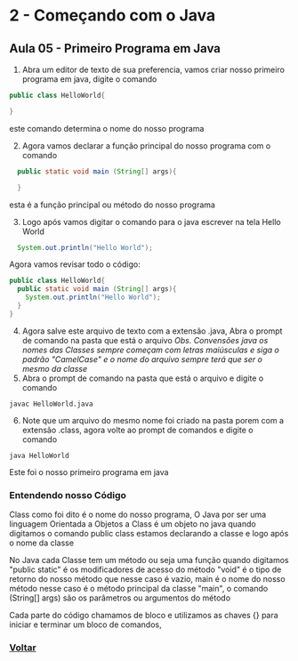 # 2 - Começando com o Java

## Aula 05 - Primeiro Programa em Java

1. Abra um editor de texto de sua preferencia, vamos criar nosso primeiro programa em java, digite o comando

```java
public class HelloWorld{

}
```

este comando determina o nome do nosso programa

2. Agora vamos declarar a função principal do nosso programa com o comando

```java
  public static void main (String[] args){

  }
```
esta é a função principal ou método do nosso programa

3. Logo após vamos digitar o comando para o java escrever na tela Hello World

```java
  System.out.println("Hello World");
```

Agora vamos revisar todo o código:

```java
public class HelloWorld{
  public static void main (String[] args){
    System.out.println("Hello World");
  }
}
```

4. Agora salve este arquivo de texto com a extensão .java, Abra o prompt de comando na pasta que está o arquivo
   *Obs. Convensões java os nomes das Classes sempre começam com letras maiúsculas e siga o padrão "CamelCase" e o nome do arquivo sempre terá que ser o mesmo da classe*
5.  Abra o prompt de comando na pasta que está o arquivo e digite o comando

```
javac HelloWorld.java
```

6. Note que um arquivo do mesmo nome foi criado na pasta porem com a extensão .class, agora volte ao prompt de comandos e digite o comando 

```
java HelloWorld
```

Este foi o nosso primeiro programa em java

### Entendendo nosso Código
Class como foi dito é o nome do nosso programa, O Java por ser uma linguagem Orientada a Objetos a Class é um objeto no java quando digitamos o comando public class estamos declarando a classe e logo após o nome da classe

No Java cada Classe tem um método ou seja uma função quando digitamos "public static" é os modificadores de acesso do método "void" é o tipo de retorno do nosso método que nesse caso é vazio, main é o nome do nosso método nesse caso é o método principal da classe "main", o comando (String[] args) são os parâmetros ou argumentos do método

Cada parte do código chamamos de bloco e utilizamos as chaves {} para iniciar e terminar um bloco de comandos, 

### [Voltar](https://github.com/lex4brao/01.CURSOS.E.ESTUDOS/blob/main/03.JAVA.-.LOIANE.GRONER/01.JAVA.BASICO/README.md)

